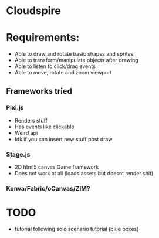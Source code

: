 # Cloudspire

# Requirements:
- Able to draw and rotate basic shapes and sprites
- Able to transform/manipulate objects after drawing
- Able to listen to click/drag events
- Able to move, rotate and zoom viewport

## Frameworks tried
### Pixi.js
- Renders stuff
- Has events like clickable
- Weird api
- Idk if you can insert new stuff post draw

### Stage.js
- 2D html5 canvas Game framework
- Does not work at all (loads assets but doesnt render shit)

### Konva/Fabric/oCanvas/ZIM?

# TODO
- tutorial following solo scenario tutorial (blue boxes)
